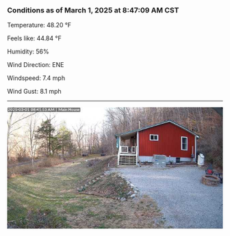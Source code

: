 ### Conditions as of March 1, 2025 at 8:47:09 AM CST 

Temperature: 48.20 &deg;F

Feels like: 44.84 &deg;F

Humidity: 56%

Wind Direction: ENE

Windspeed: 7.4 mph

Wind Gust: 8.1 mph

---

<img src="./images/latest.jpeg"/>

